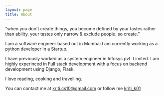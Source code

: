 ```yaml
---
layout: page
title: About
---
```


<p class="message">
  “when you don't create things, you become defined by your tastes rather than ability. your tastes only narrow & exclude people. so create.” 
  </p>
  <p>
  I am a software engineer based out in Mumbai.I am currently working as a python developer in a Startup.
  </p>
  <p>
  I have previously worked as a system engineer in Infosys pvt. Limited. I am highly experinced in Full stack development 
  with a focus on backend development using Django, Flask.
  </p>
  <p>
  I love reading, cooking  and travelling.</p>
  <p>
  You can contact me at <a href="mail_to:kriti.cs10@gmail.com">kriti.cs10@gmail.com</a> or follow me <a href="https://twitter.com/kriti_k01">kriti_k01</a>
</p>


